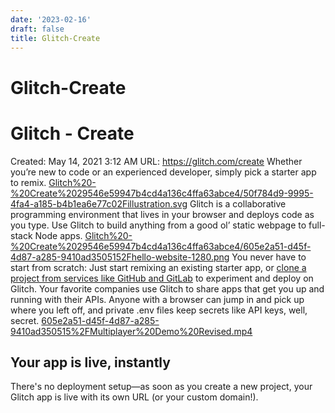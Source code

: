 ```yaml
---
date: '2023-02-16'
draft: false
title: Glitch-Create
---
```


# Glitch-Create

# Glitch - Create
Created: May 14, 2021 3:12 AM
URL: https://glitch.com/create
Whether you’re new to code or an experienced developer, simply pick a starter app to remix.
[Glitch%20-%20Create%2029546e59947b4cd4a136c4ffa63abce4/50f784d9-9995-4fa4-a185-b4b1ea6e77c02Fillustration.svg](Glitch%20-%20Create%2029546e59947b4cd4a136c4ffa63abce4/50f784d9-9995-4fa4-a185-b4b1ea6e77c02Fillustration.svg)
Glitch is a collaborative programming environment that lives in your browser and deploys code as you type.
Use Glitch to build anything from a good ol’ static webpage to full-stack Node apps.
[Glitch%20-%20Create%2029546e59947b4cd4a136c4ffa63abce4/605e2a51-d45f-4d87-a285-9410ad3505152Fhello-website-1280.png](Glitch%20-%20Create%2029546e59947b4cd4a136c4ffa63abce4/605e2a51-d45f-4d87-a285-9410ad3505152Fhello-website-1280.png)
You never have to start from scratch: Just start remixing an existing starter app, or [clone a project from services like GitHub and GitLab](https://glitch.com/help/kb/article/20-can-i-import-code-from-a-github-repository/) to experiment and deploy on Glitch.
Your favorite companies use Glitch to share apps that get you up and running with their APIs.
Anyone with a browser can jump in and pick up where you left off, and private .env files keep secrets like API keys, well, secret.
[605e2a51-d45f-4d87-a285-9410ad350515%2FMultiplayer%20Demo%20Revised.mp4](https://cdn.glitch.com/605e2a51-d45f-4d87-a285-9410ad350515%2FMultiplayer%20Demo%20Revised.mp4?v=1587415155796)
## Your app is live, instantly
There's no deployment setup—as soon as you create a new project, your Glitch app is live with its own URL (or your custom domain!).
